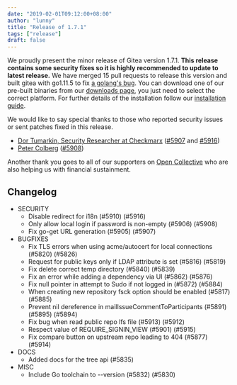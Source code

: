 ```yaml
---
date: "2019-02-01T09:12:00+08:00"
author: "lunny"
title: "Release of 1.7.1"
tags: ["release"]
draft: false
---
```


We proudly present the minor release of Gitea version 1.7.1. **This release contains some
security fixes so it is highly recommended to update to latest release.**
We have merged 15 pull requests to release this version and built gitea with go1.11.5 to fix [a golang's bug](https://github.com/golang/go/issues?q=milestone%3AGo1.11.5+label%3ACherryPickApproved).
You can download one of our pre-built binaries from our [downloads page](https://dl.gitea.io/gitea/1.7.1/),
you just need to select the correct platform. For further details of the installation follow our [installation guide](https://docs.gitea.io/en-us/install-from-binary/).

We would like to say special thanks to those who reported security issues or sent patches fixed in this release.

* [Dor Tumarkin, Security Researcher at Checkmarx](https://checkmarx.com/) ([#5907](https://github.com/go-gitea/gitea/pull/5907) and [#5916](https://github.com/go-gitea/gitea/pull/5916))
* [Peter Colberg](https://peter.colberg.org/) ([#5908](https://github.com/go-gitea/gitea/pull/5908))

Another thank you goes to all of our supporters on [Open Collective](https://opencollective.com/gitea)
who are also helping us with financial sustainment.

<!--more-->

## Changelog
* SECURITY
  * Disable redirect for i18n (#5910) (#5916)
  * Only allow local login if password is non-empty (#5906) (#5908)
  * Fix go-get URL generation (#5905) (#5907)
* BUGFIXES
  * Fix TLS errors when using acme/autocert for local connections (#5820) (#5826)
  * Request for public keys only if LDAP attribute is set (#5816) (#5819)
  * Fix delete correct temp directory (#5840) (#5839)
  * Fix an error while adding a dependency via UI (#5862) (#5876)
  * Fix null pointer in attempt to Sudo if not logged in (#5872) (#5884)
  * When creating new repository fsck option should be enabled (#5817) (#5885)
  * Prevent nil dereference in mailIssueCommentToParticipants (#5891) (#5895) (#5894)
  * Fix bug when read public repo lfs file (#5913) (#5912)
  * Respect value of REQUIRE_SIGNIN_VIEW (#5901) (#5915)
  * Fix compare button on upstream repo leading to 404 (#5877) (#5914)
* DOCS
  * Added docs for the tree api (#5835)
* MISC
  * Include Go toolchain to --version (#5832) (#5830)